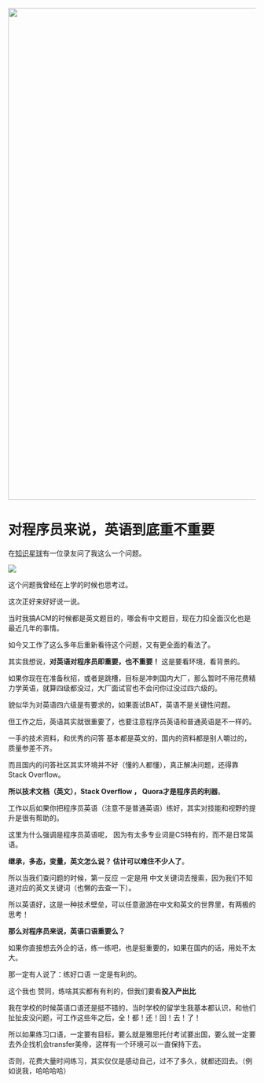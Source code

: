 <p align="center">
<a href="https://programmercarl.com/other/kstar.html" target="_blank">
  <img src="https://code-thinking-1253855093.file.myqcloud.com/pics/20210924105952.png" width="1000"/>
</a>

# 对程序员来说，英语到底重不重要 

在[知识星球](https://programmercarl.com/other/kstar.html)有一位录友问了我这么一个问题。

![](https://gitee.com/programmercarl/pics/raw/master/pic1/20210605193955.png)

这个问题我曾经在上学的时候也思考过。

这次正好来好好说一说。

当时我搞ACM的时候都是英文题目的，哪会有中文题目，现在力扣全面汉化也是最近几年的事情。

如今又工作了这么多年后重新看待这个问题，又有更全面的看法了。

其实我想说，**对英语对程序员即重要，也不重要！** 这是要看环境，看背景的。

如果你现在在准备秋招，或者是跳槽，目标是冲刺国内大厂，那么暂时不用花费精力学英语，就算四级都没过，大厂面试官也不会问你过没过四六级的。

貌似华为对英语四六级是有要求的，如果面试BAT，英语不是关键性问题。

但工作之后，英语其实就很重要了，也要注意程序员英语和普通英语是不一样的。

一手的技术资料，和优秀的问答 基本都是英文的，国内的资料都是别人嚼过的，质量参差不齐。

而且国内的问答社区其实环境并不好（懂的人都懂），真正解决问题，还得靠Stack Overflow。

**所以技术文档（英文），Stack Overflow ， Quora才是程序员的利器**。

工作以后如果你把程序员英语（注意不是普通英语）练好，其实对技能和视野的提升是很有帮助的。

这里为什么强调是程序员英语呢， 因为有太多专业词是CS特有的，而不是日常英语。

**继承，多态，变量，英文怎么说？ 估计可以难住不少人了**。

所以当我们查问题的时候，第一反应 一定是用 中文关键词去搜索，因为我们不知道对应的英文关键词（也懒的去查一下）。

所以英语好，这是一种技术壁垒，可以任意遨游在中文和英文的世界里，有两极的思考！

**那么对程序员来说，英语口语重要么？**

如果你直接想去外企的话，练一练吧，也是挺重要的，如果在国内的话，用处不太大。

那一定有人说了：练好口语 一定是有利的。

这个我也 赞同，练啥其实都有有利的，但我们要看**投入产出比**

我在学校的时候英语口语还是挺不错的，当时学校的留学生我基本都认识，和他们扯扯皮没问题，可工作这些年之后，全！都！还！回！去！了！

所以如果练习口语，一定要有目标，要么就是雅思托付考试要出国，要么就一定要去外企找机会transfer美帝，这样有一个环境可以一直保持下去。

否则，花费大量时间练习，其实仅仅是感动自己，过不了多久，就都还回去。（例如说我，哈哈哈哈）


